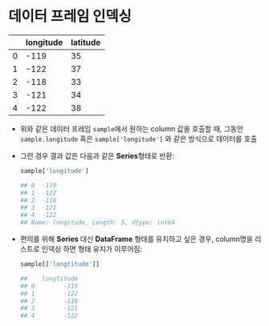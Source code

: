 # 데이터 프레임 인덱싱

|      | longitude | latitude |
| ---- | --------- | -------- |
| 0    | -119      | 35       |
| 1    | -122      | 37       |
| 2    | -118      | 33       |
| 3    | -121      | 34       |
| 4    | -122      | 38       |

- 위와 같은 데이터 프레임 `sample`에서 원하는 column 값을 호출할 때, 그동안 `sample.longitude` 혹은 `sample['longitude']` 와 같은 방식으로 데이터를 호출

- 그런 경우 결과 값은 다음과 같은 **Series**형태로 반환:

  ```python
  sample['longitude']
  
  ## 0	-119
  ## 1	-122
  ## 2	-118
  ## 3	-121
  ## 4	-122
  ## Name: longitude, Length: 5, dtype: int64
  ```

- 편의를 위해 **Series** 대신 **DataFrame** 형태를 유지하고 싶은 경우, column명을 리스트로 인덱싱 하면 형태 유지가 이루어짐:

  ```python
  sample[['longtitude']]
  
  ##  	longtitude
  ## 0		  -119
  ## 1		  -122
  ## 2		  -118
  ## 3		  -121
  ## 4		  -122
  ```

  

